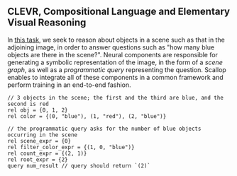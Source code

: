 ## CLEVR, Compositional Language and Elementary Visual Reasoning

In [this task](https://cs.stanford.edu/people/jcjohns/clevr/), we seek to reason
about objects in a scene such as that in the adjoining image, in order to answer
questions such as "how many blue objects are there in the scene?".
Neural components are responsible for generating a symbolic representation of
the image, in the form of a *scene graph*, as well as a *programmatic query*
representing the question.
Scallop enables to integrate all of these components in a common framework
and perform training in an end-to-end fashion.

``` scl
// 3 objects in the scene; the first and the third are blue, and the second is red
rel obj = {0, 1, 2}
rel color = {(0, "blue"), (1, "red"), (2, "blue")}

// the programmatic query asks for the number of blue objects occurring in the scene
rel scene_expr = {0}
rel filter_color_expr = {(1, 0, "blue")}
rel count_expr = {(2, 1)}
rel root_expr = {2}
query num_result // query should return `(2)`
```
